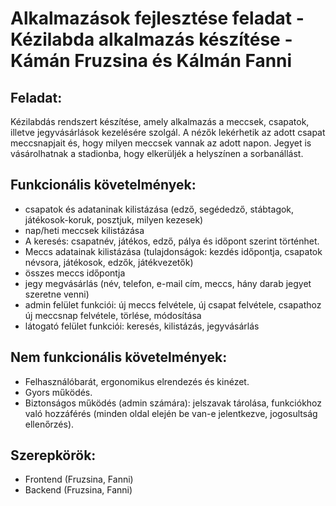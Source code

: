 # Alkalmazások fejlesztése feladat - Kézilabda alkalmazás készítése - Kámán Fruzsina és Kálmán Fanni

## Feladat: 
Kézilabdás rendszert készítése, amely alkalmazás a meccsek, csapatok, illetve jegyvásárlások kezelésére szolgál. A nézők lekérhetik az adott csapat meccsnapjait és, hogy milyen meccsek vannak az adott napon. Jegyet is vásárolhatnak a stadionba, hogy elkerüljék a helyszínen a sorbanállást.

## Funkcionális követelmények:
- csapatok és adataninak kilistázása (edző, segédedző, stábtagok, játékosok-koruk, posztjuk, milyen kezesek)
- nap/heti meccsek kilistázása
- A keresés: csapatnév, játékos, edző, pálya és időpont szerint történhet.
- Meccs adatainak kilistázása (tulajdonságok: kezdés időpontja, csapatok névsora, játékosok, edzők, játékvezetők)
- összes meccs időpontja 
- jegy megvásárlás (név, telefon, e-mail cím, meccs, hány darab jegyet szeretne venni)
- admin felület funkciói: új meccs felvétele, új csapat felvétele, csapathoz új meccsnap felvétele, törlése, módosítása
- látogató felület funkciói: keresés, kilistázás, jegyvásárlás


## Nem funkcionális követelmények:
- Felhasználóbarát, ergonomikus elrendezés és kinézet.
- Gyors működés.
- Biztonságos működés (admin számára): jelszavak tárolása, funkciókhoz való hozzáférés (minden oldal elején be van-e jelentkezve, jogosultság ellenőrzés).

## Szerepkörök:
- Frontend (Fruzsina, Fanni)
- Backend (Fruzsina, Fanni)
